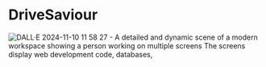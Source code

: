 # DriveSaviour

![DALL·E 2024-11-10 11 58 27 - A detailed and dynamic scene of a modern workspace showing a person working on multiple screens  The screens display web development code, databases, ](https://github.com/user-attachments/assets/277d2b93-d92e-42b7-b145-4b4cf503c76c)

